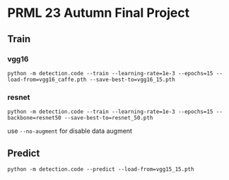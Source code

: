# PRML 23 Autumn Final Project
## Train
### vgg16
```
python -m detection.code --train --learning-rate=1e-3 --epochs=15 --load-from=vgg16_caffe.pth --save-best-to=vgg16_15.pth
```
### resnet
```
python -m detection.code --train --learning-rate=1e-3 --epochs=15 --backbone=resnet50 --save-best-to=resnet_50.pth
```
use `--no-augment` for disable data augment
## Predict
```
python -m detection.code --predict --load-from=vgg15_15.pth
```